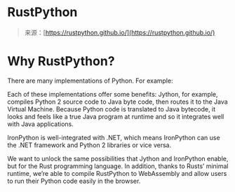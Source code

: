 <!--yml
category: 未分类
date: 2024-05-27 14:40:57
-->

# RustPython

> 来源：[https://rustpython.github.io/](https://rustpython.github.io/)

# Why RustPython?

There are many implementations of Python. For example:

Each of these implementations offer some benefits: Jython, for example, compiles Python 2 source code to Java byte code, then routes it to the Java Virtual Machine. Because Python code is translated to Java bytecode, it looks and feels like a true Java program at runtime and so it integrates well with Java applications.

IronPython is well-integrated with .NET, which means IronPython can use the .NET framework and Python 2 libraries or vice versa.

We want to unlock the same possibilities that Jython and IronPython enable, but for the Rust programming language. In addition, thanks to Rusts’ minimal runtime, we’re able to compile RustPython to WebAssembly and allow users to run their Python code easily in the browser.
